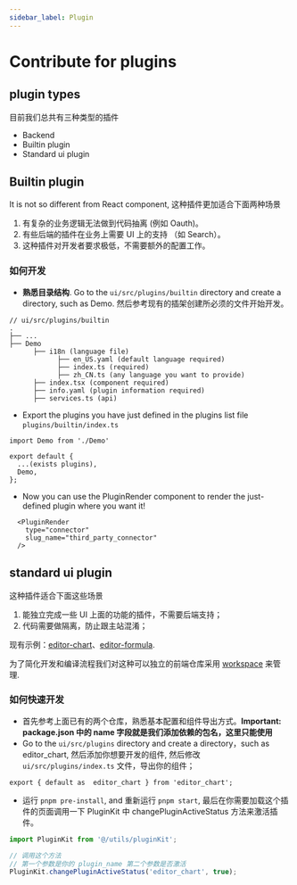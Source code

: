 ```yaml
---
sidebar_label: Plugin
---
```


# Contribute for plugins

## plugin types

目前我们总共有三种类型的插件

- Backend
- Builtin plugin
- Standard ui plugin


## Builtin plugin

It is not so different from React component, 这种插件更加适合下面两种场景
1. 有复杂的业务逻辑无法做到代码抽离 (例如 Oauth)。
2. 有些后端的插件在业务上需要 UI 上的支持 （如 Search）。
3. 这种插件对开发者要求极低，不需要额外的配置工作。

### 如何开发

- **熟悉目录结构**. Go to the `ui/src/plugins/builtin` directory and create a directory, such as Demo. 然后参考现有的插架创建所必须的文件开始开发。

```
// ui/src/plugins/builtin
.
├── ...
├── Demo
      ├── i18n (language file)
            ├── en_US.yaml (default language required)
            ├── index.ts (required)
            ├── zh_CN.ts (any language you want to provide)
      ├── index.tsx (component required)
      ├── info.yaml (plugin information required)
      ├── services.ts (api)
```
- Export the plugins you have just defined in the plugins list file `plugins/builtin/index.ts`
```
import Demo from './Demo'

export default {
  ...(exists plugins),
  Demo,
};

```

- Now you can use the PluginRender component to render the just-defined plugin where you want it!

```
  <PluginRender
    type="connector"
    slug_name="third_party_connector"
  />
```

## standard ui plugin

这种插件适合下面这些场景

1. 能独立完成一些 UI 上面的功能的插件，不需要后端支持；
2. 代码需要做隔离，防止跟主站混淆；

现有示例：[editor-chart](https://github.com/apache/incubator-answer-plugins/blob/main/editor-chart)、[editor-formula](https://github.com/apache/incubator-answer-plugins/tree/main/editor-formula). 

为了简化开发和编译流程我们对这种可以独立的前端仓库采用 [workspace](https://pnpm.io/next/workspaces) 来管理. 

### 如何快速开发

- 首先参考上面已有的两个仓库，熟悉基本配置和组件导出方式。**Important: package.json 中的 name 字段就是我们添加依赖的包名，这里只能使用**
- Go to the `ui/src/plugins` directory and create a directory，such as editor_chart, 然后添加你想要开发的组件, 然后修改  `ui/src/plugins/index.ts` 文件，导出你的组件；

```
export { default as  editor_chart } from 'editor_chart';
```
- 运行 `pnpm pre-install`, and 重新运行 `pnpm start`, 最后在你需要加载这个插件的页面调用一下 PluginKit 中 changePluginActiveStatus 方法来激活插件。

```ts
import PluginKit from '@/utils/pluginKit';

// 调用这个方法
// 第一个参数是你的 plugin_name 第二个参数是否激活
PluginKit.changePluginActiveStatus('editor_chart', true);
```
